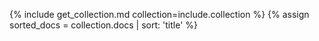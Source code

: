 <!--
Parameters:
- include.collection
Return:
- sorted_docs
-->
{% include get_collection.md collection=include.collection %}
{% assign sorted_docs = collection.docs | sort: 'title' %}
